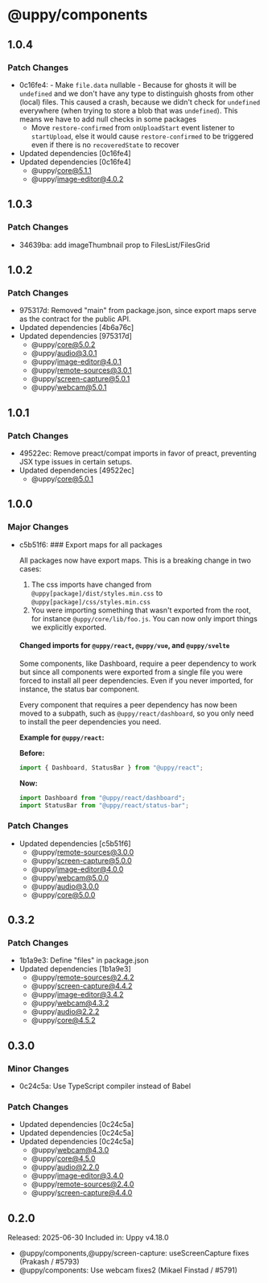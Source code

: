 # @uppy/components

## 1.0.4

### Patch Changes

- 0c16fe4: - Make `file.data` nullable - Because for ghosts it will be `undefined` and we don't have any type to distinguish ghosts from other (local) files. This caused a crash, because we didn't check for `undefined` everywhere (when trying to store a blob that was `undefined`). This means we have to add null checks in some packages
  - Move `restore-confirmed` from `onUploadStart` event listener to `startUpload`, else it would cause `restore-confirmed` to be triggered even if there is no `recoveredState` to recover
- Updated dependencies [0c16fe4]
- Updated dependencies [0c16fe4]
  - @uppy/core@5.1.1
  - @uppy/image-editor@4.0.2

## 1.0.3

### Patch Changes

- 34639ba: add imageThumbnail prop to FilesList/FilesGrid

## 1.0.2

### Patch Changes

- 975317d: Removed "main" from package.json, since export maps serve as the contract for the public API.
- Updated dependencies [4b6a76c]
- Updated dependencies [975317d]
  - @uppy/core@5.0.2
  - @uppy/audio@3.0.1
  - @uppy/image-editor@4.0.1
  - @uppy/remote-sources@3.0.1
  - @uppy/screen-capture@5.0.1
  - @uppy/webcam@5.0.1

## 1.0.1

### Patch Changes

- 49522ec: Remove preact/compat imports in favor of preact, preventing JSX type issues in certain setups.
- Updated dependencies [49522ec]
  - @uppy/core@5.0.1

## 1.0.0

### Major Changes

- c5b51f6: ### Export maps for all packages

  All packages now have export maps. This is a breaking change in two cases:

  1. The css imports have changed from `@uppy[package]/dist/styles.min.css` to `@uppy[package]/css/styles.min.css`
  2. You were importing something that wasn't exported from the root, for instance `@uppy/core/lib/foo.js`. You can now only import things we explicitly exported.

  #### Changed imports for `@uppy/react`, `@uppy/vue`, and `@uppy/svelte`

  Some components, like Dashboard, require a peer dependency to work but since all components were exported from a single file you were forced to install all peer dependencies. Even if you never imported, for instance, the status bar component.

  Every component that requires a peer dependency has now been moved to a subpath, such as `@uppy/react/dashboard`, so you only need to install the peer dependencies you need.

  **Example for `@uppy/react`:**

  **Before:**

  ```javascript
  import { Dashboard, StatusBar } from "@uppy/react";
  ```

  **Now:**

  ```javascript
  import Dashboard from "@uppy/react/dashboard";
  import StatusBar from "@uppy/react/status-bar";
  ```

### Patch Changes

- Updated dependencies [c5b51f6]
  - @uppy/remote-sources@3.0.0
  - @uppy/screen-capture@5.0.0
  - @uppy/image-editor@4.0.0
  - @uppy/webcam@5.0.0
  - @uppy/audio@3.0.0
  - @uppy/core@5.0.0

## 0.3.2

### Patch Changes

- 1b1a9e3: Define "files" in package.json
- Updated dependencies [1b1a9e3]
  - @uppy/remote-sources@2.4.2
  - @uppy/screen-capture@4.4.2
  - @uppy/image-editor@3.4.2
  - @uppy/webcam@4.3.2
  - @uppy/audio@2.2.2
  - @uppy/core@4.5.2

## 0.3.0

### Minor Changes

- 0c24c5a: Use TypeScript compiler instead of Babel

### Patch Changes

- Updated dependencies [0c24c5a]
- Updated dependencies [0c24c5a]
- Updated dependencies [0c24c5a]
  - @uppy/webcam@4.3.0
  - @uppy/core@4.5.0
  - @uppy/audio@2.2.0
  - @uppy/image-editor@3.4.0
  - @uppy/remote-sources@2.4.0
  - @uppy/screen-capture@4.4.0

## 0.2.0

Released: 2025-06-30
Included in: Uppy v4.18.0

- @uppy/components,@uppy/screen-capture: useScreenCapture fixes (Prakash / #5793)
- @uppy/components: Use webcam fixes2 (Mikael Finstad / #5791)
